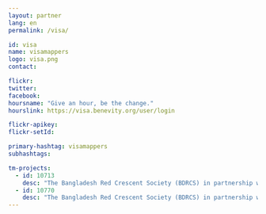 ```yaml
---
layout: partner
lang: en
permalink: /visa/

id: visa
name: visamappers
logo: visa.png
contact:

flickr:
twitter:
facebook:
hoursname: "Give an hour, be the change."
hourslink: https://visa.benevity.org/user/login

flickr-apikey:
flickr-setId:

primary-hashtag: visamappers
subhashtags:

tm-projects:
  - id: 10713
    desc: "The Bangladesh Red Crescent Society (BDRCS) in partnership with the German Red Cross, Red Cross Red Crescent  Climate Centre, Department of Disaster Management and Flood Forecasting Warning Centre are implementing a project aimed at enabling communities prepare for the impacts of floods."   
  - id: 10770
    desc: "The Bangladesh Red Crescent Society (BDRCS) in partnership with the German Red Cross, Red Cross Red Crescent  Climate Centre, Department of Disaster Management and Flood Forecasting Warning Centre are implementing a project aimed at enabling communities prepare for the impacts of floods."   
---
```

